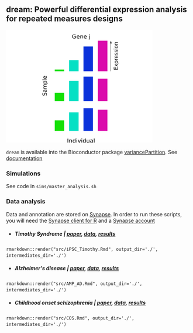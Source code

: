 ## dream: Powerful differential expression analysis for repeated measures designs

<p align="left">
<img src="https://raw.githubusercontent.com/GabrielHoffman/gabrielhoffman.github.io/master/img/dream_icon.png" width="400">
</p>

`dream` is available into the Bioconductor package [variancePartition](http://bioconductor.org/packages/release/bioc/html/variancePartition.html).  See [documentation](http://bioconductor.org/packages/devel/bioc/vignettes/variancePartition/inst/doc/dream.html)


### Simulations
See code in `sims/master_analysis.sh`

### Data analysis

Data and annotation are stored on [Synapse](https://www.synapse.org).  In order to run these scripts, you will need the [Synapse client for R](https://docs.synapse.org/articles/getting_started.html) and a [Synapse account](https://www.synapse.org/#!RegisterAccount:0)

- ##### Timothy Syndrome | [paper](https://www.nature.com/articles/nm.2576), [data](https://www.ncbi.nlm.nih.gov/geo/query/acc.cgi?acc=GSE25542), [results](https://cdn.rawgit.com/GabrielHoffman/dream_analysis/7f756df5/results/iPSC_Timothy.html)

`rmarkdown::render("src/iPSC_Timothy.Rmd", output_dir='./', intermediates_dir='./')`

- ##### Alzheimer's disease | [paper](https://www.nature.com/articles/sdata2018185), [data](https://www.synapse.org/#!Synapse:syn3159438), [results](https://cdn.rawgit.com/GabrielHoffman/dream_analysis/7f756df5/results/AMP_AD.html)

`rmarkdown::render("src/AMP_AD.Rmd", output_dir='./', intermediates_dir='./')`

- ##### Childhood onset schizophrenia | [paper](https://www.nature.com/articles/s41467-017-02330-5), [data](www.synapse.org/hiPSC_COS), [results](https://cdn.rawgit.com/GabrielHoffman/dream_analysis/7f756df5/results/COS.html)

`rmarkdown::render("src/COS.Rmd", output_dir='./', intermediates_dir='./')`

